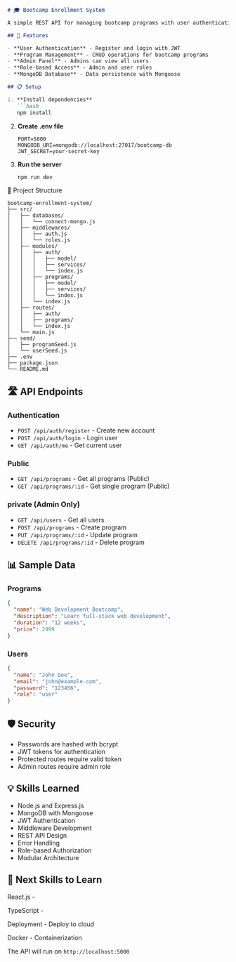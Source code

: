 ```markdown
# 🎓 Bootcamp Enrollment System

A simple REST API for managing bootcamp programs with user authentication and admin features.

## 🚀 Features

- **User Authentication** - Register and login with JWT
- **Program Management** - CRUD operations for bootcamp programs
- **Admin Panel** - Admins can view all users
- **Role-based Access** - Admin and user roles
- **MongoDB Database** - Data persistence with Mongoose

## 📋 Setup

1. **Install dependencies**
   ```bash
   npm install
   ```

2. **Create .env file**
   ```env
   PORT=5000
   MONGODB_URI=mongodb://localhost:27017/bootcamp-db
   JWT_SECRET=your-secret-key
   ```

3. **Run the server**
   ```bash
   npm run dev
   ```
📁 Project Structure

```text
bootcamp-enrollment-system/
├── src/
│   ├── databases/
│   │   └── connect-mongo.js
│   ├── middlewares/
│   │   ├── auth.js
│   │   └── roles.js
│   ├── modules/
│   │   ├── auth/
│   │   │   ├── model/
│   │   │   ├── services/
│   │   │   └── index.js
│   │   ├── programs/
│   │   │   ├── model/
│   │   │   ├── services/
│   │   │   └── index.js
│   │   └── index.js
│   ├── routes/
│   │   ├── auth/
│   │   ├── programs/
│   │   └── index.js
│   └── main.js
├── seed/
│   ├── programSeed.js
│   └── userSeed.js
├── .env
├── package.json
└── README.md
```

## 🛣️ API Endpoints

### Authentication
- `POST /api/auth/register` - Create new account
- `POST /api/auth/login` - Login user
- `GET /api/auth/me` - Get current user

### Public 
- `GET /api/programs` - Get all programs (Public)
- `GET /api/programs/:id` - Get single program (Public)

### private (Admin Only)
- `GET /api/users` - Get all users
- `POST /api/programs` - Create program 
- `PUT /api/programs/:id` - Update program 
- `DELETE /api/programs/:id` - Delete program 


## 📊 Sample Data

### Programs
```json
{
  "name": "Web Development Bootcamp",
  "description": "Learn full-stack web development",
  "duration": "12 weeks",
  "price": 2999
}
```

### Users
```json
{
  "name": "John Doe",
  "email": "john@example.com",
  "password": "123456",
  "role": "user"
}
```

## 🛡️ Security

- Passwords are hashed with bcrypt
- JWT tokens for authentication
- Protected routes require valid token
- Admin routes require admin role


## 💡 Skills Learned

- Node.js and Express.js
- MongoDB with Mongoose
- JWT Authentication
- Middleware Development
- REST API Design
- Error Handling
- Role-based Authorization
- Modular Architecture

## 🚀 Next Skills to Learn

React.js - 

TypeScript -

Deployment - Deploy to cloud

Docker - Containerization


The API will run on `http://localhost:5000`
```
